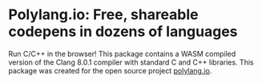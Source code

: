 # Polylang.io: Free, shareable codepens in dozens of languages
Run C/C++ in the browser! This package contains a WASM compiled version of the Clang 8.0.1 compiler with standard C and C++ libraries. This package was created for the open source project [polylang.io](https://polylang.io).